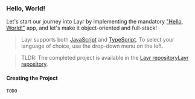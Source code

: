 ### Hello, World!

Let's start our journey into Layr by implementing the mandatory ["Hello, World!"](https://en.wikipedia.org/wiki/%22Hello,_World!%22_program) app, and let's make it object-oriented and full-stack!

> Layr supports both [JavaScript](https://developer.mozilla.org/en-US/docs/Web/JavaScript) and [TypeScript](https://www.typescriptlang.org/). To select your language of choice, use the drop-down menu on the left.

> TLDR: The completed project is available in the <!-- <if language="js"> -->[Layr repository](https://github.com/layrjs/layr/tree/master/examples/v2/hello-world-js)<!-- </if> --><!-- <if language="ts"> -->[Layr repository](https://github.com/layrjs/layr/tree/master/examples/v2/hello-world-ts)<!-- </if> -->.

#### Creating the Project

```
TODO
```

